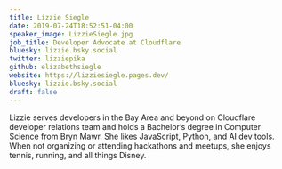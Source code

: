 ```yaml
---
title: Lizzie Siegle
date: 2019-07-24T18:52:51-04:00
speaker_image: LizzieSiegle.jpg
job_title: Developer Advocate at Cloudflare
bluesky: lizzie.bsky.social
twitter: lizziepika
github: elizabethsiegle
website: https://lizziesiegle.pages.dev/
bluesky: lizzie.bsky.social
draft: false
---
```


Lizzie serves developers in the Bay Area and beyond on Cloudflare developer relations team and holds a Bachelor’s degree in Computer Science from Bryn Mawr. She likes JavaScript, Python, and AI dev tools. When not organizing or attending hackathons and meetups, she enjoys tennis, running, and all things Disney.
